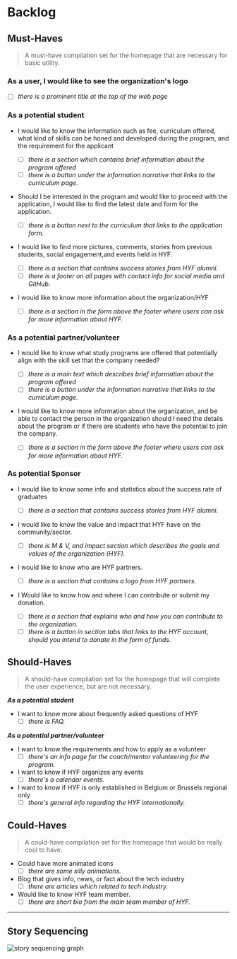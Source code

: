 # Backlog

## Must-Haves

> A must-have compilation set for the homepage that are necessary for basic
> utility.

### As a user, I would like to see the organization's logo

- [ ] _there is a prominent title at the top of the web page_

### As a potential student

- I would like to know the information such as fee, curriculum offered, what
  kind of skills can be honed and developed during the program, and the
  requirement for the applicant

  - [ ] _there is a section which contains brief information about the program
        offered_
  - [ ] _there is a button under the information narrative that links to the
        curriculum page._

- Should I be interested in the program and would like to proceed with the
  application, I would like to find the latest date and form for the
  application.

  - [ ] _there is a button next to the curriculum that links to the application
        form._

- I would like to find more pictures, comments, stories from previous students,
  social engagement,and events held in HYF.

  - [ ] _there is a section that contains success stories from HYF alumni._
  - [ ] _there is a footer on all pages with contact info for social media and
        GitHub._

- I would like to know more information about the organization/HYF
  - [ ] _there is a section in the form above the footer where users can ask for
        more information about HYF._

### As a potential partner/volunteer

- I would like to know what study programs are offered that potentially align
  with the skill set that the company needed?

  - [ ] _there is a main text which describes brief information about the
        program offered_
  - [ ] _there is a button under the information narrative that links to the
        curriculum page._

- I would like to know more information about the organization, and be able to
  contact the person in the organization should I need the details about the
  program or if there are students who have the potential to join the company.
  - [ ] _there is a section in the form above the footer where users can ask for
        more information about HYF._

### As potential Sponsor

- I would like to know some info and statistics about the success rate of
  graduates

  - [ ] _there is a section that contains success stories from HYF alumni._

- I would like to know the value and impact that HYF have on the
  community/sector.

  - [ ] _there is M & V, and impact section which describes the goals and values
        of the organization (HYF)._

- I would like to know who are HYF partners.

  - [ ] _there is a section that contains a logo from HYF partners._

- I Would like to know how and where I can contribute or submit my donation.
  - [ ] _there is a section that explains who and how you can contribute to the
        organization._
  - [ ] _there is a button in section tabs that links to the HYF account, should
        you intend to donate in the form of funds._

## Should-Haves

> A should-have compilation set for the homepage that will complete the user
> experience, but are not necessary.

**_As a potential student_**

- I want to know more about frequently asked questions of HYF
  - [ ] _there is FAQ._

**_As a potential partner/volunteer_**

- I want to know the requirements and how to apply as a volunteer
  - [ ] _there's an info page for the coach/mentor volunteering for the
        program._
- I want to know if HYF organizes any events
  - [ ] _there's a calendar events._
- I want to know if HYF is only established in Belgium or Brussels regional only
  - [ ] _there's general info regarding the HYF internationally._

## Could-Haves

> A could-have compilation set for the homepage that would be really cool to
> have.

- Could have more animated icons
  - [ ] _there are some silly animations._
- Blog that gives info, news, or fact about the tech industry
  - [ ] _there are articles which related to tech industry._
- Would like to know HYF team member.
  - [ ] _there are short bio from the main team member of HYF._

---

## Story Sequencing

![story sequencing graph](./story-sequencing-graph.svg)
